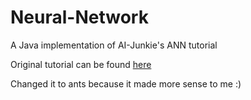 # Neural-Network
A Java implementation of AI-Junkie's ANN tutorial

Original tutorial can be found [here](http://www.ai-junkie.com/ann/evolved/nnt1.html)

Changed it to ants because it made more sense to me :)
